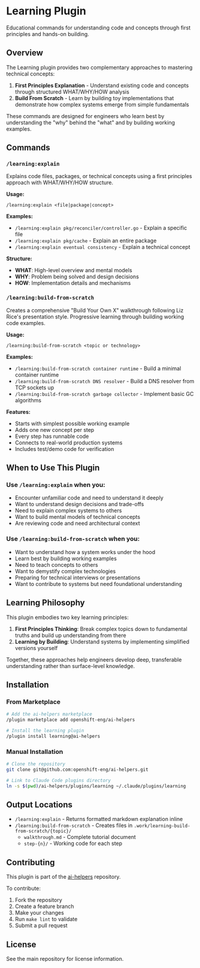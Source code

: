 # Learning Plugin

Educational commands for understanding code and concepts through first principles and hands-on building.

## Overview

The Learning plugin provides two complementary approaches to mastering technical concepts:

1. **First Principles Explanation** - Understand existing code and concepts through structured WHAT/WHY/HOW analysis
2. **Build From Scratch** - Learn by building toy implementations that demonstrate how complex systems emerge from simple fundamentals

These commands are designed for engineers who learn best by understanding the "why" behind the "what" and by building working examples.

## Commands

### `/learning:explain`

Explains code files, packages, or technical concepts using a first principles approach with WHAT/WHY/HOW structure.

**Usage:**
```
/learning:explain <file|package|concept>
```

**Examples:**
- `/learning:explain pkg/reconciler/controller.go` - Explain a specific file
- `/learning:explain pkg/cache` - Explain an entire package
- `/learning:explain eventual consistency` - Explain a technical concept

**Structure:**
- **WHAT**: High-level overview and mental models
- **WHY**: Problem being solved and design decisions
- **HOW**: Implementation details and mechanisms

### `/learning:build-from-scratch`

Creates a comprehensive "Build Your Own X" walkthrough following Liz Rice's presentation style.
Progressive learning through building working code examples.

**Usage:**
```
/learning:build-from-scratch <topic or technology>
```

**Examples:**
- `/learning:build-from-scratch container runtime` - Build a minimal container runtime
- `/learning:build-from-scratch DNS resolver` - Build a DNS resolver from TCP sockets up
- `/learning:build-from-scratch garbage collector` - Implement basic GC algorithms

**Features:**
- Starts with simplest possible working example
- Adds one new concept per step
- Every step has runnable code
- Connects to real-world production systems
- Includes test/demo code for verification

## When to Use This Plugin

### Use `/learning:explain` when you:
- Encounter unfamiliar code and need to understand it deeply
- Want to understand design decisions and trade-offs
- Need to explain complex systems to others
- Want to build mental models of technical concepts
- Are reviewing code and need architectural context

### Use `/learning:build-from-scratch` when you:
- Want to understand how a system works under the hood
- Learn best by building working examples
- Need to teach concepts to others
- Want to demystify complex technologies
- Preparing for technical interviews or presentations
- Want to contribute to systems but need foundational understanding

## Learning Philosophy

This plugin embodies two key learning principles:

1. **First Principles Thinking**: Break complex topics down to fundamental truths and build up understanding from there
2. **Learning by Building**: Understand systems by implementing simplified versions yourself

Together, these approaches help engineers develop deep, transferable understanding rather than surface-level knowledge.

## Installation

### From Marketplace

```bash
# Add the ai-helpers marketplace
/plugin marketplace add openshift-eng/ai-helpers

# Install the learning plugin
/plugin install learning@ai-helpers
```

### Manual Installation

```bash
# Clone the repository
git clone git@github.com:openshift-eng/ai-helpers.git

# Link to Claude Code plugins directory
ln -s $(pwd)/ai-helpers/plugins/learning ~/.claude/plugins/learning
```

## Output Locations

- `/learning:explain` - Returns formatted markdown explanation inline
- `/learning:build-from-scratch` - Creates files in `.work/learning-build-from-scratch/{topic}/`
  - `walkthrough.md` - Complete tutorial document
  - `step-{n}/` - Working code for each step

## Contributing

This plugin is part of the [ai-helpers](https://github.com/openshift-eng/ai-helpers) repository.

To contribute:
1. Fork the repository
2. Create a feature branch
3. Make your changes
4. Run `make lint` to validate
5. Submit a pull request

## License

See the main repository for license information.
